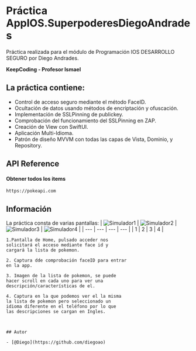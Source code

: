 # Práctica AppIOS.SuperpoderesDiegoAndrades

Práctica realizada para el módulo de Programación IOS DESARROLLO SEGURO por Diego Andrades.

**KeepCoding - Profesor Ismael**

## La práctica contiene:
- Control de acceso seguro mediante el método FaceID.
- Ocultación de datos usando métodos de encriptación y ofuscación.
- Implementación de SSLPinning de publickey.
- Comprobación del funcionamiento del SSLPinning en ZAP.
- Creación de View con SwiftUI.
- Aplicación Multi-Idioma.
- Patrón de diseño MVVM con todas las capas de Vista, Dominio, y Repository.


## API Reference

#### Obtener todos los items

```http
https://pokeapi.com
```

## Información

La práctica consta de varias pantallas:
| ![Simulador1](https://github.com/diegoao/AppDesarrolloSeguroDiegoAndrades/blob/main/Screenshots%20Readme/imagen1.png) | ![Simulador2](https://github.com/diegoao/AppDesarrolloSeguroDiegoAndrades/blob/main/Screenshots%20Readme/imagen2.png) | ![Simulador3](https://github.com/diegoao/AppDesarrolloSeguroDiegoAndrades/blob/main/Screenshots%20Readme/imagen3.png) | ![Simulador4](https://github.com/diegoao/AppDesarrolloSeguroDiegoAndrades/blob/main/Screenshots%20Readme/imagen4.png) |
| --- | --- | --- | --- | 
| 1 | 2 | 3 | 4 |

```
1.Pantalla de Home, pulsado acceder nos
solicitará el acceso mediante face id y
cargará la lista de pokemon.
```
```
2. Captura dde comprobación faceID para entrar
en la app.
```
```
3. Imagen de la lista de pokemon, se puede
hacer scroll en cada uno para ver una
descripción/características de el.
```
```
4. Captura en la que podemos ver el la misma
la lista de pokemon pero seleccionado un
idioma diferente en el teléfono por lo que
las descripciones se cargan en Ingles.
```
```


## Autor

- [@Diego](https://github.com/diegoao)
